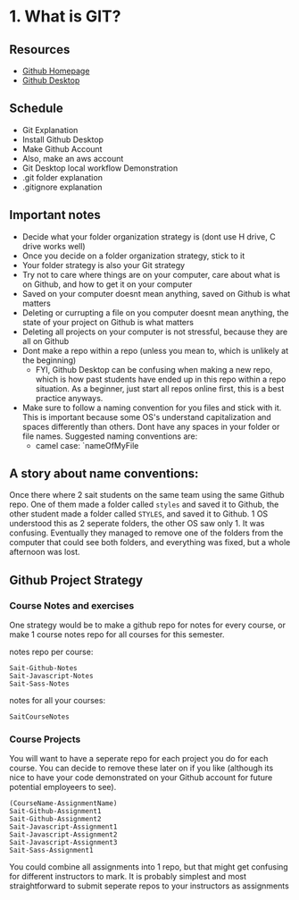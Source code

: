 # 1. What is GIT?

## Resources

-   [Github Homepage](https://github.com/)
-   [Github Desktop](https://desktop.github.com/)

## Schedule

-   Git Explanation
-   Install Github Desktop
-   Make Github Account
-   Also, make an aws account
-   Git Desktop local workflow Demonstration
-   .git folder explanation
-   .gitignore explanation

## Important notes
- Decide what your folder organization strategy is (dont use H drive, C drive works well)
- Once you decide on a folder organization strategy, stick to it
- Your folder strategy is also your Git strategy
- Try not to care where things are on your computer, care about what is on Github, and how to get it on your computer
- Saved on your computer doesnt mean anything, saved on Github is what matters
- Deleting or currupting a file on you computer doesnt mean anything, the state of your project on Github is what matters
- Deleting all projects on your computer is not stressful, because they are all on Github
- Dont make a repo within a repo (unless you mean to, which is unlikely at the beginning)
  - FYI, Github Desktop can be confusing when making a new repo, which is how past students have ended up in this repo within a repo situation. As a beginner, just start all repos online first, this is a best practice anyways.
- Make sure to follow a naming convention for you files and stick with it. This is important because some OS's understand capitalization and spaces differently than others. Dont have any spaces in your folder or file names. Suggested naming conventions are:
    - camel case: `nameOfMyFile
    
## A story about name conventions:
Once there where 2 sait students on the same team using the same Github repo. One of them made a folder called `styles` and saved it to Github, the other student made a folder called `STYLES`, and saved it to Github. 1 OS understood this as 2 seperate folders, the other OS saw only 1. It was confusing. Eventually they managed to remove one of the folders from the computer that could see both folders, and everything was fixed, but a whole afternoon was lost.


## Github Project Strategy

### Course Notes and exercises
One strategy would be to make a github repo for notes for every course, or make 1 course notes repo for all courses for this semester.

notes repo per course:
```
Sait-Github-Notes
Sait-Javascript-Notes
Sait-Sass-Notes
```

notes for all your courses:
```
SaitCourseNotes
```

### Course Projects
You will want to have a seperate repo for each project you do for each course. You can decide to remove these later on if you like (although its nice to have your code demonstrated on your Github account for future potential employeers to see).

```
(CourseName-AssignmentName)
Sait-Github-Assignment1
Sait-Github-Assignment2
Sait-Javascript-Assignment1
Sait-Javascript-Assignment2
Sait-Javascript-Assignment3
Sait-Sass-Assignment1
```

You could combine all assignments into 1 repo, but that might get confusing for different instructors to mark. It is probably simplest and most straightforward to submit seperate repos to your instructors as assignments




